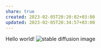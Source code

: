 ```yaml
---
share: true
created: 2023-02-05T20:20:02+03:00
updated: 2023-02-05T20:34:57+03:00
---
```


Hello world!
![stable diffusion image](4_8_88.webp)

